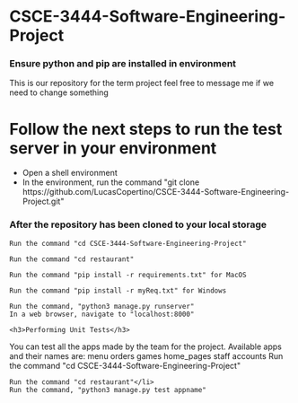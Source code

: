 # CSCE-3444-Software-Engineering-Project
<h3>Ensure python and pip are installed in environment</h3>
This is our repository for the term project feel free to message me if we need to change something
<h1> Follow the next steps to run the test server in your environment</h1>
<ul>
	<li>Open a shell environment</li>	
	<li>In the environment, run the command "git clone https://github.com/LucasCopertino/CSCE-3444-Software-Engineering-Project.git"</li>
</ul>

<h3>After the repository has been cloned to your local storage</h3>
	
	Run the command "cd CSCE-3444-Software-Engineering-Project"
	
	Run the command "cd restaurant"
	
	Run the command "pip install -r requirements.txt" for MacOS
	
	Run the command "pip install -r myReq.txt" for Windows

	Run the command, "python3 manage.py runserver"
	In a web browser, navigate to "localhost:8000"

	<h3>Performing Unit Tests</h3>
You can test all the apps made by the team for the project. 
Available apps and their names are:
	menu
	orders
	games
	home_pages
	staff
	accounts
	Run the command "cd CSCE-3444-Software-Engineering-Project"
	
	Run the command "cd restaurant"</li>
	Run the command, "python3 manage.py test appname"
